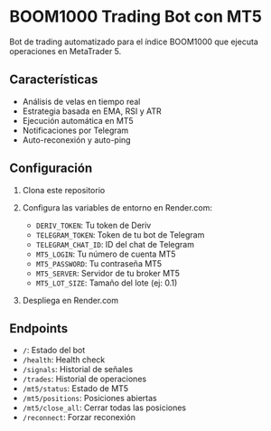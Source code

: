 # BOOM1000 Trading Bot con MT5

Bot de trading automatizado para el índice BOOM1000 que ejecuta operaciones en MetaTrader 5.

## Características

- Análisis de velas en tiempo real
- Estrategia basada en EMA, RSI y ATR
- Ejecución automática en MT5
- Notificaciones por Telegram
- Auto-reconexión y auto-ping

## Configuración

1. Clona este repositorio
2. Configura las variables de entorno en Render.com:
   - `DERIV_TOKEN`: Tu token de Deriv
   - `TELEGRAM_TOKEN`: Token de tu bot de Telegram
   - `TELEGRAM_CHAT_ID`: ID del chat de Telegram
   - `MT5_LOGIN`: Tu número de cuenta MT5
   - `MT5_PASSWORD`: Tu contraseña MT5
   - `MT5_SERVER`: Servidor de tu broker MT5
   - `MT5_LOT_SIZE`: Tamaño del lote (ej: 0.1)

3. Despliega en Render.com

## Endpoints

- `/`: Estado del bot
- `/health`: Health check
- `/signals`: Historial de señales
- `/trades`: Historial de operaciones
- `/mt5/status`: Estado de MT5
- `/mt5/positions`: Posiciones abiertas
- `/mt5/close_all`: Cerrar todas las posiciones
- `/reconnect`: Forzar reconexión